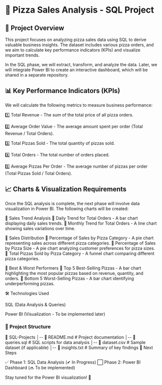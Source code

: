 # 🍕 Pizza Sales Analysis - SQL Project

## 📌 Project Overview

This project focuses on analyzing pizza sales data using SQL to derive valuable business insights. The dataset includes various pizza orders, and we aim to calculate key performance indicators (KPIs) and visualize important trends.

In the SQL phase, we will extract, transform, and analyze the data. Later, we will integrate Power BI to create an interactive dashboard, which will be shared in a separate repository.

## 📊 Key Performance Indicators (KPIs)

We will calculate the following metrics to measure business performance:

1️⃣ Total Revenue - The sum of the total price of all pizza orders.

2️⃣ Average Order Value - The average amount spent per order (Total Revenue / Total Orders).

3️⃣ Total Pizzas Sold - The total quantity of pizzas sold.

4️⃣ Total Orders - The total number of orders placed.

5️⃣ Average Pizzas Per Order - The average number of pizzas per order (Total Pizzas Sold / Total Orders).

## 📈 Charts & Visualization Requirements

Once the SQL analysis is complete, the next phase will involve data visualization in Power BI. The following charts will be created:

🔹 Sales Trend Analysis
📌 Daily Trend for Total Orders - A bar chart displaying daily sales trends.
📌 Monthly Trend for Total Orders - A line chart showing sales variations over time.

🔹 Sales Distribution
📌 Percentage of Sales by Pizza Category - A pie chart representing sales across different pizza categories.
📌 Percentage of Sales by Pizza Size - A pie chart analyzing customer preferences for pizza sizes.
📌 Total Pizzas Sold by Pizza Category - A funnel chart comparing different pizza categories.

🔹 Best & Worst Performers
📌 Top 5 Best-Selling Pizzas - A bar chart highlighting the most popular pizzas based on revenue, quantity, and orders.
📌 Bottom 5 Worst-Selling Pizzas - A bar chart identifying underperforming pizzas.

🛠️ Technologies Used

SQL (Data Analysis & Queries)

Power BI (Visualization - To be implemented later)

### 📂 Project Structure

📁 SQL-Projects
│-- 📜 README.md  # Project documentation
│-- 📜 queries.sql  # SQL scripts for data analysis
│-- 📜 dataset.csv  # Sample dataset (if applicable)
│-- 📜 insights.txt  # Summary of key findings
📌 Next Steps

✅ Phase 1: SQL Data Analysis (✔ In Progress)
⬜ Phase 2: Power BI Dashboard (🔜 To be implemented)

Stay tuned for the Power BI visualization! 🚀

